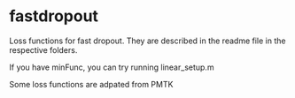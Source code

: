 fastdropout
===========

Loss functions for fast dropout.
They are described in the readme file in the respective folders.

If you have minFunc, you can try running linear_setup.m

Some loss functions are adpated from PMTK

